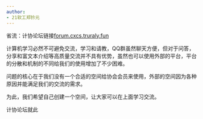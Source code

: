 ```yaml
---
author: 
- 21软工郑钤元
---
```


省流：计协论坛链接[forum.cxcs.truraly.fun](forum.cxcs.truraly.fun)

计算机学习必然不可避免交流，学习和请教，QQ群虽然聊天方便，但对于问答，分享和富文本介绍等高质量交流并不具有优势，虽然也可以使用外部的平台，平台的分散和机制的不同给我们的使用增加了不少困难。

问题的核心在于我们没有一个合适的空间给协会会员来使用，外部的空间因为各种原因并能满足我们的交流的需求。

为此，我们希望自己创建一个空间，让大家可以在上面学习交流。

计协论坛就此